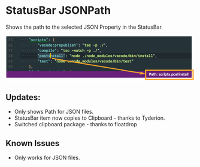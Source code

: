 # StatusBar JSONPath

Shows the path to the selected JSON Property in the StatusBar.

![JSONPath](resources/jsonpath.png)

## Updates:

* Only shows Path for JSON files.
* StatusBar item now copies to Clipboard - thanks to Tyderion.
* Switched clipboard package - thanks to floatdrop

## Known Issues

* Only works for JSON files.
